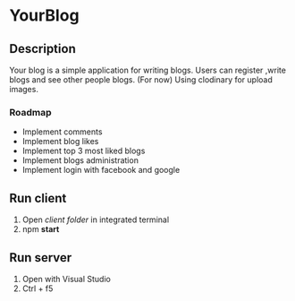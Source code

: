 # YourBlog

## Description
Your blog is a simple application for writing blogs.
Users can register ,write blogs and see other people blogs.
(For now) Using clodinary for upload images.

### Roadmap
* Implement comments
* Implement blog likes
* Implement top 3 most liked blogs
* Implement blogs administration
* Implement login with facebook and google

## Run client
1. Open *client folder* in integrated terminal
2. npm **start**

## Run server
1. Open with Visual Studio
2. Ctrl + f5